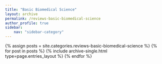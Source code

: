 ```yaml
---
title: "Basic Biomedical Science"
layout: archive
permalink: /reviews-basic-biomedical-science
author_profile: true
sidebar:
    nav: "sidebar-category"
---
```



{% assign posts = site.categories.reviews-basic-biomedical-science %}
{% for post in posts %} {% include archive-single.html type=page.entries_layout %} {% endfor %}